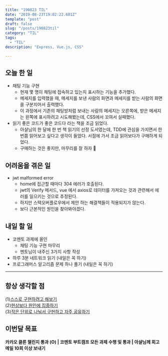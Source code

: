 ```yaml
---
title: "190823 TIL"
date: "2019-08-23T19:02:22.681Z"
template: "post"
draft: false
slug: "/posts/190823til"
category: "TIL"
tags:
  - "TIL"
description: "Express, Vue.js, CSS"

---
```


## 오늘 한 일

- 채팅 기능 구현
  - 현재 몇 명이 채팅에 접속하고 있는지 표시하는 기능을 추가했다.
  - 메세지를 입력했을 때, 메세지를 보낸 사람의 화면과 메세지를 받는 사람의 화면을 구분지어서 출력했다.
  - 이 과정에서 기존의 채팅방처럼 보내는 사람의 메세지는 오른쪽에, 받은 메세지는 왼쪽에 표시하려고 시도해봤는데, CSS에서 꼬여서 실패했다.
- 읽기 좋은 코드가 좋은 코드다 라는 책을 조금 읽었다.
  - 아샬님의 한 달에 한 번 책 읽기의 선정 도서였는데, TDD에 관심을 가지면서 한번쯤 읽어보고 싶다고 생각이 들었다. 서점에 가서 조금 읽어보다가 구매하게 되었다.
  - 구매하는 것은 좋지만, 마무리를 잘 하자 🙂

## 어려움을 겪은 일

- jwt malformed error
  - home에 접근할 때마다 304 에러가 호출된다.
  - jwt의 Verify 메서드, vue 에서 axios로 데이터를 가져오는 것과 관련해서 에러를 일으키는 것으로 추정된다.
  - 하지만 스택오버플로우에서 제안 하는 해결책들이 적용되지가 않는다.
  - 보다 근본적인 원인을 찾아봐야겠다.

## 내일 할 일

- 코멘토 과제에 올인
  - 채팅 기능 구현 마무리
  - 멘토님이 내주신 3가지 사항 작성
- 하루 3분 네트워크 읽기 (내일은 꼭 하기)
- 프로그래머스 알고리즘 문제 하나 풀기 (내일은 꼭 하기)

------



## 항상 생각할 점

(1)<u>스스로 구현하려고 해보기</u> <br>(2)<u>현상보다 원인에 집중하기</u> <br>(3)<u>작은 단위로 나눠서 구현하고 자주 공유하기</u>



## 이번달 목표

**카카오 클론 챌린지 통과 (O) | 코멘토 부트캠프 모든 과제 수행 및 통과 | 아샬님께 회고 메일 10회 이상 보내기**

